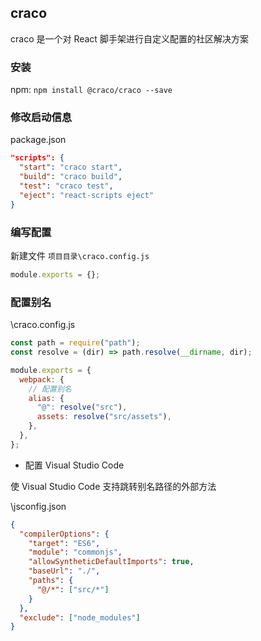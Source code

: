 ## craco

craco 是一个对 React 脚手架进行自定义配置的社区解决方案

### 安装

npm: `npm install @craco/craco --save`

### 修改启动信息

package.json

```json
"scripts": {
  "start": "craco start",
  "build": "craco build",
  "test": "craco test",
  "eject": "react-scripts eject"
}
```

### 编写配置

新建文件 `项目目录\craco.config.js`

```js
module.exports = {};
```

### 配置别名

\craco.config.js

```js
const path = require("path");
const resolve = (dir) => path.resolve(__dirname, dir);

module.exports = {
  webpack: {
    // 配置别名
    alias: {
      "@": resolve("src"),
      assets: resolve("src/assets"),
    },
  },
};
```

- 配置 Visual Studio Code

使 Visual Studio Code 支持跳转别名路径的外部方法

\jsconfig.json

``` json
{
  "compilerOptions": {
    "target": "ES6",
    "module": "commonjs",
    "allowSyntheticDefaultImports": true,
    "baseUrl": "./",
    "paths": {
      "@/*": ["src/*"]
    }
  },
  "exclude": ["node_modules"]
}
```
